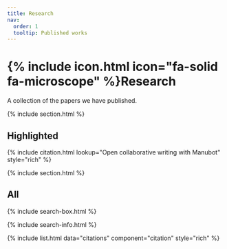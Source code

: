 ```yaml
---
title: Research
nav:
  order: 1
  tooltip: Published works
---
```


# {% include icon.html icon="fa-solid fa-microscope" %}Research

A collection of the papers we have published.

{% include section.html %}

## Highlighted

{% include citation.html lookup="Open collaborative writing with Manubot" style="rich" %}

{% include section.html %}

## All

{% include search-box.html %}

{% include search-info.html %}

{% include list.html data="citations" component="citation" style="rich" %}
